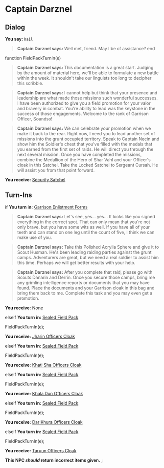 # Captain Darznel
## Dialog

**You say:** `hail`



>**Captain Darznel says:** Well met, friend. May I be of assistance?
end

function FieldPackTurnIn(e)

>**Captain Darznel says:** This documentation is a great start.  Judging by the amount of material here, we'll be able to formulate a new battle within the week.  It shouldn't take our linguists too long to decipher this scribble.

>**Captain Darznel says:** I cannot help but think that your presence and leadership are what made those missions such wonderful successes.  I have been authorized to give you a field promotion for your valor and bravery in combat.  You're ability to lead was the keystone in the success of those engagements.  Welcome to the rank of Garrison Officer, Soandso!

>**Captain Darznel says:** We can celebrate your promotion when we make it back to the rear.  Right now, I need you to lead another set of missions into the grunt occupied territory.  Speak to Captain Necin and show him the Soldier's chest that you've filled with the medals that you earned from the first set of raids.  He will direct you through the next several mission.  Once you have completed the missions, combine the Medallion of the Hero of Shar Vahl and your Officer's cloak in this Satchel.  Take the Locked Satchel to Sergeant Cursah.  He will assist you from that point forward.

 **You receive:**  [Security Satchel](/item/17132) 
## Turn-Ins




if  **You turn in:** [Garrison Enlistment Forms](/item/8471)


>**Captain Darznel says:** Let's see, yes... yes...  It looks like you signed everything in the correct spot.  That can only mean that you're not only brave, but you have some wits as well.  If you have all of your teeth and can stand on one leg until the count of five, I think we can make use of you.


>**Captain Darznel says:** Take this Polished Acrylia Sphere and give it to Scout Husman.  He's been leading raiding parties against the grunt camps.  Adventurers are great, but we need a real soldier to assist him this time.  Perhaps we will get better results with your help.


>**Captain Darznel says:** After you complete that raid, please go with Scouts Danarin and Derrin.  Once you secure those camps, bring me any grimling intelligence reports or documents that you may have found.  Place the documents and your Garrison cloak in this bag and bring them back to me.  Complete this task and you may even get a promotion.


 **You receive:** None 




elseif  **You turn in:** [Sealed Field Pack](/item/8480)


FieldPackTurnIn(e);


 **You receive:**  [Jharin Officers Cloak](/item/8414) 




elseif  **You turn in:** [Sealed Field Pack](/item/8483)


FieldPackTurnIn(e);


 **You receive:**  [Khati Sha Officers Cloak](/item/8415) 




elseif  **You turn in:** [Sealed Field Pack](/item/8481)


FieldPackTurnIn(e);


 **You receive:**  [Khala Dun Officers Cloak](/item/8416) 




elseif  **You turn in:** [Sealed Field Pack](/item/8472)


FieldPackTurnIn(e);


 **You receive:**  [Dar Khura Officers Cloak](/item/8417) 




elseif  **You turn in:** [Sealed Field Pack](/item/8482)


FieldPackTurnIn(e);


 **You receive:**  [Taruun Officers Cloak](/item/8418) 


**This NPC *should* return incorrect items given.**
;